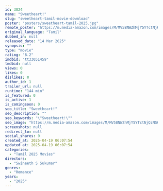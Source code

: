 ```yaml
---
id: 3824
name: "Sweetheart!"
slug: "sweetheart-tamil-movie-download"
poster: "posters/sweetheart-tamil-2025.jpg"
remote_poster: "https://m.media-amazon.com/images/M/MV5BNWZhMjY5YTctNjQzNS00ZmVlLTlmMTUtNzg1Y2FjMTA5MjIwXkEyXkFqcGc@._V1_SX300.jpg"
original_language: "Tamil"
dubbed_in: null
released_date: "14 Mar 2025"
synopsis: ""
type: "movie"
rating: "8.2"
imdbid: "tt33051459"
tmdbid: null
views: 0
likes: 0
dislikes: 0
author_id: 1
trailer_url: null
runtime: "144 min"
is_featured: 0
is_active: 1
is_comingsoon: 0
seo_title: "Sweetheart!"
seo_description: ""
seo_keywords: "\"Sweetheart!\""
seo_image: "https://m.media-amazon.com/images/M/MV5BNWZhMjY5YTctNjQzNS00ZmVlLTlmMTUtNzg1Y2FjMTA5MjIwXkEyXkFqcGc@._V1_SX300.jpg"
screenshots: null
redirect_to: null
social_shares: 0
created_at: 2025-04-19 06:07:54
updated_at: 2025-04-19 06:07:54
categories:
  - "Tamil 2025 Movies"
directors:
  - "Swineeth S Sukumar"
genres:
  - "Romance"
years:
  - "2025"
---
```

